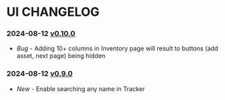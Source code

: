 # UI CHANGELOG

### 2024-08-12 [v0.10.0](https://connect.zoho.com/portal/intranet/task/623367000000480155)
- *Bug* - Adding 10+ columns in Inventory page will result to buttons (add asset, next page) being hidden

### 2024-08-12 [v0.9.0](https://connect.zoho.com/portal/intranet/task/623367000000586865)
- *New* - Enable searching any name in Tracker